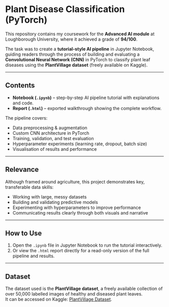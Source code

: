 # Plant Disease Classification (PyTorch)

This repository contains my coursework for the **Advanced AI module** at Loughborough University, where it achieved a grade of **94/100**.  

The task was to create a **tutorial-style AI pipeline** in Jupyter Notebook, guiding readers through the process of building and evaluating a **Convolutional Neural Network (CNN)** in PyTorch to classify plant leaf diseases using the **PlantVillage dataset** (freely available on Kaggle).

---

## Contents
- **Notebook (`.ipynb`)** – step-by-step AI pipeline tutorial with explanations and code.  
- **Report (`.html`)** – exported walkthrough showing the complete workflow.  

The pipeline covers:
- Data preprocessing & augmentation  
- Custom CNN architecture in PyTorch  
- Training, validation, and test evaluation  
- Hyperparameter experiments (learning rate, dropout, batch size)  
- Visualisation of results and performance  

---

## Relevance
Although framed around agriculture, this project demonstrates key, transferable data skills:  
- Working with large, messy datasets  
- Building and validating predictive models  
- Experimenting with hyperparameters to improve performance  
- Communicating results clearly through both visuals and narrative  

---

## How to Use
1. Open the `.ipynb` file in Jupyter Notebook to run the tutorial interactively.  
2. Or view the `.html` report directly for a read-only version of the full pipeline and results.  

---

## Dataset
The dataset used is the **PlantVillage dataset**, a freely available collection of over 50,000 labelled images of healthy and diseased plant leaves.  
It can be accessed on Kaggle: [PlantVillage Dataset](https://www.kaggle.com/datasets/emmarex/plantdisease).  
